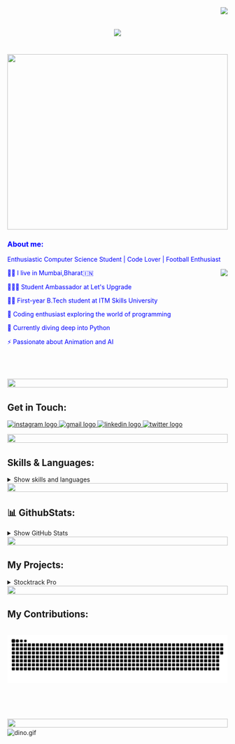 <img align="right" src="https://visitor-badge.laobi.icu/badge?page_id=husainhakim.husainhakim" />

<h1 align="center">
    <img src="https://readme-typing-svg.herokuapp.com/?font=Righteous&size=35&center=true&vCenter=true&width=500&height=70&duration=4000&lines=Welcome+to+my+profile;+I'm+Husain+Hakim!" />
<br>
<br>
 <img align="center" src="https://media.giphy.com/media/UQA6mbhNOl8sVQQzLI/giphy.gif" height="400" width=100% />

<h3 align="left">
    <font color="blue">About me:</font>
</h3>

<div align="left">
    <p><font color="blue">Enthusiastic Computer Science Student | Code Lover | Football Enthusiast</font></p>
    <img align="right" src="https://media.giphy.com/media/1CRLn4g4MiIyA/giphy.gif" height="250" />
    <p><font color="blue">👨‍💻 I live in Mumbai,Bharat🇮🇳</font></p>
    <p><font color="blue">🧑🏻‍🎓 Student Ambassador at Let's Upgrade</font></p>
    <p><font color="blue">👨‍💻 First-year B.Tech student at ITM Skills University</font></p>
    <p><font color="blue">🚀 Coding enthusiast exploring the world of programming</font></p>
    <p><font color="blue">🌱 Currently diving deep into Python</font></p>
    <p><font color="blue">⚡ Passionate about Animation and AI</font></p>
</div>



<div align="left">
    <div align="left">
  <img src="https://i.imgur.com/dBaSKWF.gif" height="20" width="100%">
</div>

   <h2>Get in Touch:</h2>
  <p>
    <a href="https://www.instagram.com/sparshva_533/" target="_blank">
      <img src="https://img.shields.io/static/v1?message=Instagram&logo=instagram&label=&color=E4405F&logoColor=white&labelColor=&style=for-the-badge" height="31" alt="instagram logo"  />
    </a>
    <a href="mailto:husain.m.hakim.533@gmail.com" target="_blank">
      <img src="https://img.shields.io/static/v1?message=Gmail&logo=gmail&label=&color=D14836&logoColor=white&labelColor=&style=for-the-badge" height="31" alt="gmail logo"  />
    </a>
    <a href="https://www.linkedin.com/in/husain-hakim-63a0a6293/" target="_blank">
      <img src="https://img.shields.io/static/v1?message=LinkedIn&logo=linkedin&label=&color=0077B5&logoColor=white&labelColor=&style=for-the-badge" height="31" alt="linkedin logo"  />
    </a>
    <a href="https://twitter.com/Husain533" target="_blank">
      <img src="https://img.shields.io/static/v1?message=Twitter&logo=twitter&label=&color=1DA1F2&logoColor=white&labelColor=&style=for-the-badge" height="31" alt="twitter logo"  />
    </a>
  </p>
</div>

<div align="left">
    <div align="left">
  <img src="https://i.imgur.com/dBaSKWF.gif" height="20" width="100%">  
</div>
<h2> Skills &amp; Languages:</h2>
<details>
    <summary>Show skills and languages</summary>
  <div align="left">
    <h4>Coding Environments:</h4>
    <p>
      <img src="https://img.shields.io/badge/jupyter-%23FA0F00.svg?style=for-the-badge&logo=jupyter&logoColor=white" alt="Jupyter Notebook">
      <img src="https://img.shields.io/badge/Visual%20Studio%20Code-0078d7.svg?style=for-the-badge&logo=visual-studio-code&logoColor=white" alt="Visual Studio Code">
    </p>
    <h4>Languages:</h4>
    <img src="https://techstack-generator.vercel.app/python-icon.svg" alt="icon" width="50" height="50" />
    <img src="https://techstack-generator.vercel.app/cpp-icon.svg" alt="icon" width="60" height="60" />
    <img src="https://skillicons.dev/icons?i=c,py&theme=dark" />
    <img src="https://upload.wikimedia.org/wikipedia/commons/7/75/Scratch.logo.S.png" width="50" height="50">
    <h4>Version Control:</h4>
    <p>
      <img src="https://skillicons.dev/icons?i=git,github&theme=dark" />
    </p>
    <h4>No Code:</h4>
    <p>
      <img src="https://www.appsheet.com/Content/img/material/appsheet_rebrand_logo.svg" width="50" height="50" theme="dark"> 
      <img src="https://img.shields.io/badge/wix-0078d7.svg?style=for-the-badge&logo=&logoColor=black" width="50" height="50" theme="light">
    </p>
  </div>
</details>
    <div align="center">
  <img src="https://i.imgur.com/dBaSKWF.gif" height="20" width="100%">
</div>

## 📊 GithubStats:
<details>
  <summary>Show GitHub Stats</summary>
  <div align="center">
    <h1>GitHub Stats:</h1>
    <div align="left">
      <h2>Most Used Languages:</h2>
      <p><img src="https://github-readme-stats.vercel.app/api/top-langs/?username=husainhakim&theme=algolia&hide_border=true&langs_count=5" alt="Most used languages" /></p>
      <h2>My Github Trophies:</h2>
      <p><img src="https://github-profile-trophy.vercel.app/?username=husainhakim&theme=algolia&margin-w=5&margin-h=5" alt="Github Trophy" /></p>
      <h2>Other Stats:</h2>
      <img src="https://github-readme-stats.vercel.app/api?username=husainhakim&theme=aura&show_icons=true" />
      <img src="http://github-profile-summary-cards.vercel.app/api/cards/repos-per-language?username=husainhakim&theme=aura" />
      <img src="http://github-profile-summary-cards.vercel.app/api/cards/most-commit-language?username=husainhakim&theme=aura" />
      <img src="http://github-profile-summary-cards.vercel.app/api/cards/stats?username=husainhakim&theme=aura" />
      <img src="http://github-profile-summary-cards.vercel.app/api/cards/productive-time?username=husainhakim&theme=aura&utcOffset=5.3" />
    </div>
  </div>
</details>
<div align="center">
  <img src="https://i.imgur.com/dBaSKWF.gif" height="20" width="100%">
</div>
 <h2>My Projects:</h2>
  <details>
  <summary>Stocktrack Pro</summary>
  <p>Stocktrack Pro is an inventory management app that I developed. An efficient inventory management app streamlines stock control, tracking, and organization effortlessly. Simplifying operations, it optimizes inventory levels, enhances accuracy, and boosts productivity. With intuitive interfaces and real-time updates, it ensures seamless inventory supervision across diverse industries, empowering businesses for smoother operations and informed decision-making.</p>
  <p>This is the link to the app I made: <a href="https://www.appsheet.com/start/ca19f70b-c9b9-44a6-ae54-179b832d7234?platform=desktop#viewStack[0][identifier][Type]=Control&viewStack[0][identifier][Name]=Inventory&appName=Stocktrackpro-164314318" target="_blank">Stocktrack Pro App</a></p>
</details>



</div>
<div align="center">
  <img src="https://i.imgur.com/dBaSKWF.gif" height="20" width="100%">
</div>
<div align="left">
    
  <h2>My Contributions:</h2>
  <br>
  <img alt="snake eating my contributions" src="https://raw.githubusercontent.com/Jeevan-04/Jeevan-04/output/github-contribution-grid-snake.svg" />
  
  <br/><br/><br/>
</div>
<div align="center">
  <img src="https://i.imgur.com/dBaSKWF.gif" height="20" width="100%">
</div>

<img data-target="animated-image.replacedImage" alt="dino.gif" class="AnimatedImagePlayer-animatedImage" src="https://github.com/saadeghi/saadeghi/raw/master/dino.gif" style="display: block; opacity: 1;">


